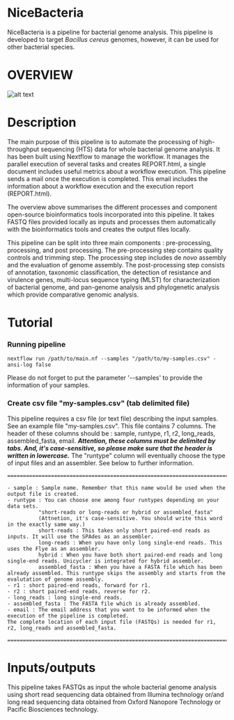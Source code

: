 # NiceBacteria
NiceBacteria is a pipeline for bacterial genome analysis. This pipeline is developed to target _Bacillus cereus_ genomes, however, it can be used for other bacterial species. 

# OVERVIEW
![alt text](https://github.com/eunbaeAN/IRCAN_pipeline/blob/main/overview.png?raw=true)

# Description 
The main purpose of this pipeline is to automate the processing of high-throughput sequencing (HTS) data for whole bacterial genome analysis. It has been built using Nextflow to manage the workflow. It manages the parallel execution of several tasks and creates REPORT.html, a single document includes useful metrics about a workflow execution. This pipeline sends a mail once the execution is completed. This email includes the information about a workflow execution and the execution report (REPORT.html).


The overview above summarises the different processes and component open-source bioinformatics tools incorporated into this pipeline. It takes FASTQ files provided locally as inputs and processes them automatically with the bioinformatics tools and creates the output files locally.

This pipeline can be split into three main components : pre-processing, processing, and post processing. 
The pre-processing step contains quality controls and trimming step.
The processing step includes de *novo* assembly and the evaluation of genome assembly. 
The post-processing step consists of annotation, taxonomic classification, the detection of resistance and virulence genes, multi-locus sequence typing (MLST) for characterization of bacterial genome, and pan-genome analysis and phylogenetic analysis which provide comparative genomic analysis.


# Tutorial
### Running pipeline
 ``` 
 nextflow run /path/to/main.nf --samples "/path/to/my-samples.csv" -ansi-log false
 ```
Please do not forget to put the parameter '--samples' to provide the information of your samples. 

### Create csv file "my-samples.csv" (tab delimited file)

This pipeline requires a csv file (or text file) describing the input samples. See an example file "my-samples.csv". 
This file contains 7 columns. The header of these columns should be : sample, runtype, r1, r2, long_reads, assembled_fasta, email. ***Attention, these columns must be delimited by tabs. And, it's case-sensitive, so please make sure that the header is written in lowercase.*** The "runtype" column will eventually choose the type of input files and an assembler. See below to further information.
 ``` 
 ======================================================================================================================================================== 
 
- sample : Sample name. Remember that this name would be used when the output file is created. 
- runtype : You can choose one among four runtypes depending on your data sets. 
           "short-reads or long-reads or hybrid or assembled_fasta" 
           (Attnetion, it's case-sensitive. You should write this word in the exactly same way.)
           short-reads : This takes only short paired-end reads as inputs. It will use the SPAdes as an assembler.
           long-reads : When you have only long single-end reads. This uses the Flye as an assembler.
           hybrid : When you have both short paired-end reads and long single-end reads. Unicycler is integrated for hybrid assembler. 
           assembled_fasta : When you have a FASTA file which has been already assembled. This runtype skips the assembly and starts from the evalutation of genome assembly. 
- r1 : short paired-end reads, forward for r1. 
- r2 : short paired-end reads, reverse for r2. 
- long_reads : long single-end reads. 
- assembled_fasta : The FASTA file which is already assembled. 
 - email : The email address that you want to be informed when the execution of the pipeline is completed. 
The complete location of each input file (FASTQs) is needed for r1, r2, long_reads and assembled_fasta.

=========================================================================================================================================================
 ``` 


# Inputs/outputs 

This pipeline takes FASTQs as input the whole bacterial genome analysis using short read sequencing data obtained from Illumina technology or/and long read sequencing data obtained from Oxford Nanopore Technology or Pacific Biosciences technology. 
